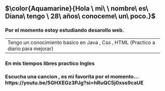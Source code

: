 <h2>$\color{Aquamarine}{Hola \ mi\ \ nombre\ es\ Diana\ tengo \ 28\ años\ conoceme\ un\ poco.}$</h2>

<h3>Por el momento estoy estudiando desarollo web.</h3>
<table><tr><td>Tengo un conocimiento basico en Java , Css , HTML (Practico a diario para mejorar)</table></tr></td>
<h3>En mis tiempos libres practico Ingles </h3>
<h3>Escucha una cancion , es mi favorita por el momento... https://youtu.be/5GHXEGz3PJg?si=hRuQC5j0xss9caUE</h3>




